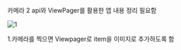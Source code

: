카메라 2 api와 ViewPager를 활용한 앱
내용 정리 필요함

![1](https://user-images.githubusercontent.com/28819051/140026645-a737eaf2-df51-4fe6-b116-ad3987173971.jpg)

1.카메라를 찍으면 Viewpager로 item을 이미지로 추가하도록 함

